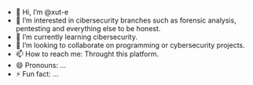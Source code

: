 - 👋 Hi, I’m @xut-e
- 👀 I’m interested in cibersecurity branches such as forensic analysis, pentesting and everything else to be honest.
- 🌱 I’m currently learning cibersecurity.
- 💞️ I’m looking to collaborate on programming or cybersecurity projects. 
- 📫 How to reach me: Throught this platform.
- 😄 Pronouns: ...
- ⚡ Fun fact: ...

<!---
xut-e/xut-e is a ✨ special ✨ repository because its `README.md` (this file) appears on your GitHub profile.
You can click the Preview link to take a look at your changes.
--->
